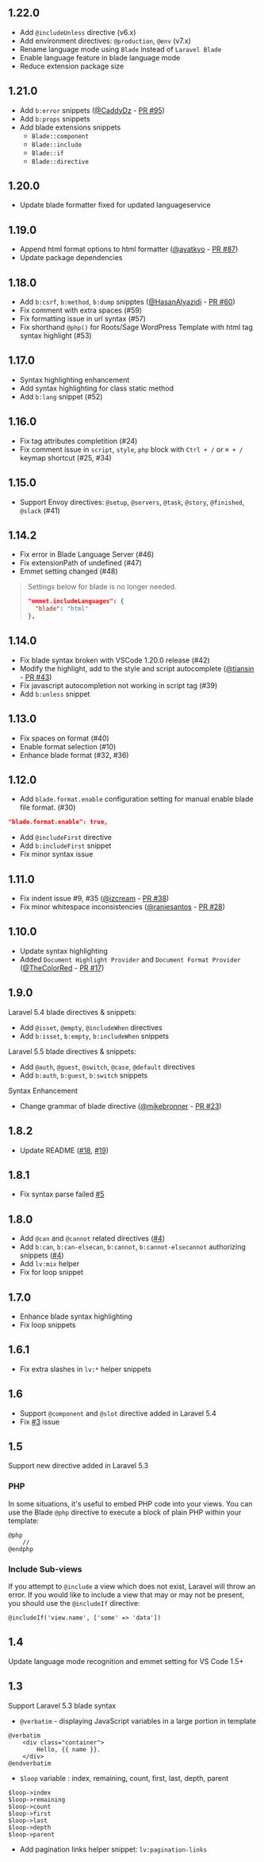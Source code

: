 ## 1.22.0

- Add `@includeUnless` directive (v6.x)
- Add environment directives: `@production`, `@env` (v7.x)
- Rename language mode using `Blade` instead of `Laravel Blade`
- Enable language feature in blade language mode
- Reduce extension package size

## 1.21.0

- Add `b:error` snippets ([@CaddyDz](https://github.com/CaddyDz) - [PR #95](https://github.com/onecentlin/laravel-blade-snippets-vscode/pull/95))
- Add `b:props` snippets
- Add blade extensions snippets
    - `Blade::component`
    - `Blade::include`
    - `Blade::if`
    - `Blade::directive`

## 1.20.0

- Update blade formatter fixed for updated languageservice

## 1.19.0

- Append html format options to html formatter ([@ayatkyo](https://github.com/ayatkyo) - [PR #87](https://github.com/onecentlin/laravel-blade-snippets-vscode/pull/87))
- Update package dependencies

## 1.18.0

- Add `b:csrf`, `b:method`, `b:dump` snipptes ([@HasanAlyazidi](https://github.com/HasanAlyazidi) - [PR #60](https://github.com/onecentlin/laravel-blade-snippets-vscode/pull/60))
- Fix comment with extra spaces (#59)
- Fix formatting issue in url syntax (#57)
- Fix shorthand `@php()` for Roots/Sage WordPress Template with html tag syntax highlight (#53)

## 1.17.0

- Syntax highlighting enhancement
- Add syntax highlighting for class static method
- Add `b:lang` snippet (#52)

## 1.16.0

- Fix tag attributes completition (#24)
- Fix comment issue in `script`, `style`, `php` block with `Ctrl + /` or `⌘ + /` keymap shortcut (#25, #34)

## 1.15.0

- Support Envoy directives: `@setup`, `@servers`, `@task`, `@story`, `@finished`, `@slack` (#41)

## 1.14.2

- Fix error in Blade Language Server (#46)
- Fix extensionPath of undefined (#47)
- Emmet setting changed (#48)
> Settings below for blade is no longer needed.
>```json
>"emmet.includeLanguages": {
>   "blade": "html"
>},
>```

## 1.14.0

- Fix blade syntax broken with VSCode 1.20.0 release (#42)
- Modify the highlight, add to the style and script autocomplete ([@tiansin](https://github.com/tiansin) - [PR #43](https://github.com/onecentlin/laravel-blade-snippets-vscode/pull/43))
- Fix javascript autocompletion not working in script tag (#39)
- Add `b:unless` snippet

## 1.13.0

- Fix spaces on format (#40)
- Enable format selection (#10)
- Enhance blade format (#32, #36)

## 1.12.0

- Add `blade.format.enable` configuration setting for manual enable blade file format. (#30)
```json
"blade.format.enable": true,
```
- Add `@includeFirst` directive
- Add `b:includeFirst` snippet
- Fix minor syntax issue

## 1.11.0

- Fix indent issue #9, #35 ([@izcream](https://github.com/izcream) - [PR #38](https://github.com/onecentlin/laravel-blade-snippets-vscode/pull/38))
- Fix minor whitespace inconsistencies ([@raniesantos](https://github.com/raniesantos) - [PR #28](https://github.com/onecentlin/laravel-blade-snippets-vscode/pull/28/files))

## 1.10.0

- Update syntax highlighting
- Added `Document Highlight Provider` and `Document Format Provider` ([@TheColorRed](https://github.com/TheColorRed) - [PR #17](https://github.com/onecentlin/laravel-blade-snippets-vscode/pull/17))

## 1.9.0

Laravel 5.4 blade directives & snippets:

- Add `@isset`, `@empty`, `@includeWhen` directives
- Add `b:isset`, `b:empty`, `b:includeWhen` snippets

Laravel 5.5 blade directives & snippets:

- Add `@auth`, `@guest`, `@switch`, `@case`, `@default` directives
- Add `b:auth`, `b:guest`, `b:switch` snippets

Syntax Enhancement

- Change grammar of blade directive ([@mikebronner](https://github.com/mikebronner) - [PR #23](https://github.com/onecentlin/laravel-blade-snippets-vscode/pull/23))

## 1.8.2

- Update README ([#18](https://github.com/onecentlin/laravel-blade-snippets-vscode/issues/18), [#19](https://github.com/onecentlin/laravel-blade-snippets-vscode/pull/19))

## 1.8.1

- Fix syntax parse failed [#5](https://github.com/onecentlin/laravel-blade-snippets-vscode/issues/5)

## 1.8.0

- Add `@can` and `@cannot` related directives ([#4](https://github.com/onecentlin/laravel-blade-snippets-vscode/issues/4))
- Add `b:can`, `b:can-elsecan`, `b:cannot`, `b:cannot-elsecannot` authorizing snippets ([#4](https://github.com/onecentlin/laravel-blade-snippets-vscode/issues/4))
- Add `lv:mix` helper
- Fix for loop snippet

## 1.7.0

- Enhance blade syntax highlighting
- Fix loop snippets

## 1.6.1

- Fix extra slashes in `lv:*` helper snippets

## 1.6

- Support `@component` and `@slot` directive added in Laravel 5.4
- Fix [#3](https://github.com/onecentlin/laravel-blade-snippets-vscode/issues/3) issue

## 1.5

Support new directive added in Laravel 5.3

### PHP

In some situations, it's useful to embed PHP code into your views. You can use the Blade `@php` directive to execute a block of plain PHP within your template:

```
@php
    //
@endphp
```

### Include Sub-views

If you attempt to `@include` a view which does not exist, Laravel will throw an error. If you would like to include a view that may or may not be present, you should use the `@includeIf` directive:

```
@includeIf('view.name', ['some' => 'data'])
```

## 1.4

Update language mode recognition and emmet setting for VS Code 1.5+

## 1.3

Support Laravel 5.3 blade syntax

* `@verbatim` - displaying JavaScript variables in a large portion in template

```
@verbatim
    <div class="container">
        Hello, {{ name }}.
    </div>
@endverbatim
```

* `$loop` variable : index, remaining, count, first, last, depth, parent

```
$loop->index
$loop->remaining
$loop->count
$loop->first
$loop->last
$loop->depth
$loop->parent
```

* Add pagination links helper snippet: `lv:pagination-links`
